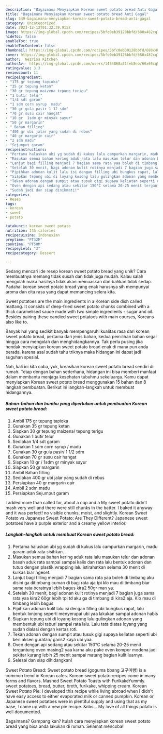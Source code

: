 ```yaml
---
description: "Bagaimana Menyiapkan Korean sweet potato bread Anti Gagal"
title: "Bagaimana Menyiapkan Korean sweet potato bread Anti Gagal"
slug: 549-bagaimana-menyiapkan-korean-sweet-potato-bread-anti-gagal
category: Uncategorized
date: 2021-12-12T01:32:39.915Z
image: https://img-global.cpcdn.com/recipes/5bfc0eb39128bbfd/680x482cq70/korean-sweet-potato-bread-foto-resep-utama.jpg
hideToc: false
enableToc: true
enableTocContent: false
thumbnail: https://img-global.cpcdn.com/recipes/5bfc0eb39128bbfd/680x482cq70/korean-sweet-potato-bread-foto-resep-utama.jpg
cover: https://img-global.cpcdn.com/recipes/5bfc0eb39128bbfd/680x482cq70/korean-sweet-potato-bread-foto-resep-utama.jpg
author:  Nezrina Kitchen
authorAv:  https://img-global.cpcdn.com/users/1454868a31feb8eb/60x60cq50/avatar.jpg
ratingvalue: 3.3
reviewcount: 11
recipeingredient:
- "175 gr tepung tapioka"
- "35 gr tepung ketan"
- "30 gr tepung maizena tepung terigu"
- "1 butir telur"
- "1/4 sdt garam"
- "1 sdm corn syrup  madu"
- "30 gr gula pasir 1 12 sdm"
- "70 gr susu cair hangat"
- "10 gr  1sdm gr minyak sayur"
- "50 gr margarin"
- " Bahan filling"
- "400 gr ubi jalar yang sudah di rebus"
- "40 gr margarin cair"
- "2 sdm madu"
- "Sejumput garam"
recipeinstructions:
- "Pertama haluskan ubi yg sudah di kukus lalu campurkan margarin, madu garam aduk rata sisihkan."
- "Masukan semua bahan kering aduk rata lalu masukan telur dan adonan basah aduk rata sampai sampai kalis dan rata lalu bentuk adonan dan tutup dengan plastik wrapping lalu istirahatkan selama 30 menit di kulkas biar ngeset."
- "Lanjut bagi filling menjadi 7 bagian sama rata yaa boleh di timbang aku disini ga ditimbang cuman di bagi rata aja tpi klo mau di timbang biar sama rata beratnya lebih bagus kira2 50gr man ya."
- "Setelah 30 menit, bagi adonan kulit rotinya menjadi 7 bagian juga sama rata yaa kira2 60gr lebih tpi td aku ga di timbang di kira2 aja. Klo mau di timbang lebih bagus"
- "Pipihkan adonan kulit lalu isi dengan filling ubi bungkus rapat, lalu bentuk lonjong seperti menyerupai ubi yaa lakukan sampai adonan habis"
- "Siapkan tepung ubi di loyang kosong lalu gulingkan adonan yang membentuk ubi taburi sampai rata lalu. Lalu tata diatas loyang yang sudah dialasi dengan kertas roti."
- "Tekan adonan dengan sumpit atau tusuk gigi supaya keliatan seperti ubi beri aksen guratan/ garis2 kaya ubi yaa."
- "Oven dengan api sedang atau sekitar 150°C selama 20-25 menit tergantung oven masing2 yaa karna aku pake oven kompor modena jadi sekitar kurang lebih 25 menit sampai matang bagian kulit luarnya."
- "Sudah jadi dan siap dinikmati!"
categories:
- Resep
tags:
- korean
- sweet
- potato

katakunci: korean sweet potato 
nutrition: 145 calories
recipecuisine: Indonesian
preptime: "PT32M"
cooktime: "PT58M"
recipeyield: "3"
recipecategory: Dessert

---
```



Sedang mencari ide resep korean sweet potato bread yang unik? Cara membuatnya memang tidak susah dan tidak juga mudah. Kalau salah mengolah maka hasilnya tidak akan memuaskan dan bahkan tidak sedap. Padahal korean sweet potato bread yang enak harusnya sih mempunyai aroma dan cita rasa yang dapat memancing selera kita.


Sweet potatoes are the main ingredients in a Korean side dish called mattang. It consists of deep-fried sweet potato chunks combined with a thick caramelised sauce made with two simple ingredients - sugar and oil. Besides pairing these candied sweet potatoes with main courses, Koreans also like to.

Banyak hal yang sedikit banyak mempengaruhi kualitas rasa dari korean sweet potato bread, pertama dari jenis bahan, kedua pemilihan bahan segar hingga cara mengolah dan menghidangkannya. Tak perlu pusing jika hendak menyiapkan korean sweet potato bread enak di mana pun anda berada, karena asal sudah tahu triknya maka hidangan ini dapat jadi suguhan spesial.


Nah, kali ini kita coba, yuk, kreasikan korean sweet potato bread sendiri di rumah. Tetap dengan bahan sederhana, hidangan ini bisa memberi manfaat dalam membantu menjaga kesehatan tubuhmu sekeluarga. Kamu dapat menyiapkan Korean sweet potato bread menggunakan 15 bahan dan 8 langkah pembuatan. Berikut ini langkah-langkah untuk membuat hidangannya.

<!--inarticleads1-->

##### Bahan-bahan dan bumbu yang diperlukan untuk pembuatan Korean sweet potato bread:

1. Ambil 175 gr tepung tapioka
1. Gunakan 35 gr tepung ketan
1. Siapkan 30 gr tepung maizena/ tepung terigu
1. Gunakan 1 butir telur
1. Sediakan 1/4 sdt garam
1. Gunakan 1 sdm corn syrup / madu
1. Gunakan 30 gr gula pasir/ 1 1/2 sdm
1. Gunakan 70 gr susu cair hangat
1. Siapkan 10 gr / 1sdm gr minyak sayur
1. Siapkan 50 gr margarin
1. Ambil  Bahan filling
1. Sediakan 400 gr ubi jalar yang sudah di rebus
1. Persiapkan 40 gr margarin cair
1. Ambil 2 sdm madu
1. Persiapkan Sejumput garam


I added more than called for, about a cup and a My sweet potato didn&#39;t mash very well and there were still chunks in the batter. I baked it anyway and it was perfect! no visible chunks, moist, and slightly. Korean Sweet Potato vs Japanese Sweet Potato: Are They Different? Japanese sweet potatoes have a purple exterior and a creamy yellow interior. 

<!--inarticleads2-->

##### Langkah-langkah untuk membuat Korean sweet potato bread:

1. Pertama haluskan ubi yg sudah di kukus lalu campurkan margarin, madu garam aduk rata sisihkan.
1. Masukan semua bahan kering aduk rata lalu masukan telur dan adonan basah aduk rata sampai sampai kalis dan rata lalu bentuk adonan dan tutup dengan plastik wrapping lalu istirahatkan selama 30 menit di kulkas biar ngeset.
1. Lanjut bagi filling menjadi 7 bagian sama rata yaa boleh di timbang aku disini ga ditimbang cuman di bagi rata aja tpi klo mau di timbang biar sama rata beratnya lebih bagus kira2 50gr man ya.
1. Setelah 30 menit, bagi adonan kulit rotinya menjadi 7 bagian juga sama rata yaa kira2 60gr lebih tpi td aku ga di timbang di kira2 aja. Klo mau di timbang lebih bagus
1. Pipihkan adonan kulit lalu isi dengan filling ubi bungkus rapat, lalu bentuk lonjong seperti menyerupai ubi yaa lakukan sampai adonan habis
1. Siapkan tepung ubi di loyang kosong lalu gulingkan adonan yang membentuk ubi taburi sampai rata lalu. Lalu tata diatas loyang yang sudah dialasi dengan kertas roti.
1. Tekan adonan dengan sumpit atau tusuk gigi supaya keliatan seperti ubi beri aksen guratan/ garis2 kaya ubi yaa.
1. Oven dengan api sedang atau sekitar 150°C selama 20-25 menit tergantung oven masing2 yaa karna aku pake oven kompor modena jadi sekitar kurang lebih 25 menit sampai matang bagian kulit luarnya.
1. Selesai dan siap dihidangkan!

Sweet Potato Bread: Sweet potato bread (goguma bbang 고구마빵) is a common trend in Korean cafes. Korean sweet potato recipes come in many forms and flavors. Mashed Sweet Potato Toasts with FurikakeYummly. sweet potatoes, bread, butter, broth, furikake, whipping cream. Korean Sweet Potato Pie: I developed this recipe while living abroad when I didn&#39;t have easy access to either evaporated milk or canned pumpkin. Korean or Japanese sweet potatoes were in plentiful supply and using that as my base, I came up with a new pie recipe. &amp;nbs… My love of all things potato is well documented. 

Bagaimana? Gampang kan? Itulah cara menyiapkan korean sweet potato bread yang bisa anda lakukan di rumah. Selamat mencoba!
